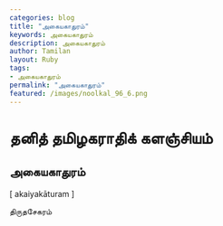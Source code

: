 ```yaml
---  
categories: blog  
title: "அகையகாதுரம்"
keywords: அகையகாதுரம்  
description: அகையகாதுரம்
author: Tamilan  
layout: Ruby  
tags:     
- அகையகாதுரம்
permalink: "அகையகாதுரம்"  
featured: /images/noolkal_96_6.png  
--- 
```

# தனித் தமிழகராதிக் களஞ்சியம்
## அகையகாதுரம்

[ akaiyakāturam ]  
  
திருதசேகரம்